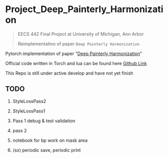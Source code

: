 # Project_Deep_Painterly_Harmonization

> EECS 442 Final Project at University of Michigan, Ann Arbor
> 
> Reimplementatino of paper `Deep Painterly Harmonization` 



Pytorch implementation of paper "[Deep Painterly Harmonization](https://arxiv.org/abs/1804.03189)"  


Official code written in Torch and lua can be found here [Github Link](https://github.com/luanfujun/deep-painterly-harmonization)

This Repo is still under active develop and have not yet finish


## TODO 

1. StyleLossPass2 

2. StyleLossPass1 

3. Pass 1 debug & test validation 

4. pass 2 

5. notebook for bp work on mask area 

6. (sx) periodic save, periodic print 